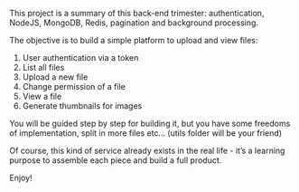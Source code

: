 This project is a summary of this back-end trimester: authentication, NodeJS, MongoDB, Redis, pagination and background processing.

The objective is to build a simple platform to upload and view files:
1. User authentication via a token
2. List all files
3. Upload a new file
4. Change permission of a file
5. View a file
6. Generate thumbnails for images

You will be guided step by step for building it, but you have some freedoms of implementation, split in more files etc… (utils folder will be your friend)

Of course, this kind of service already exists in the real life - it’s a learning purpose to assemble each piece and build a full product.

Enjoy!


